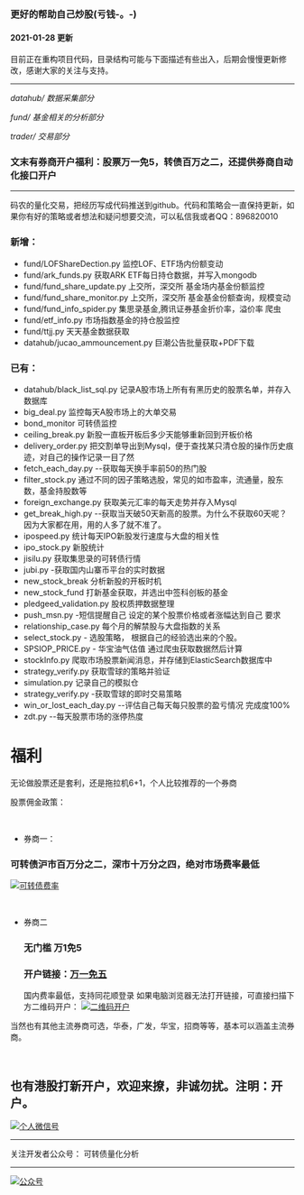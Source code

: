 ### 更好的帮助自己炒股(亏钱-。-)
#### 2021-01-28 更新

目前正在重构项目代码，目录结构可能与下面描述有些出入，后期会慢慢更新修改，感谢大家的关注与支持。

---
*datahub/  数据采集部分*

*fund/ 基金相关的分析部分*

*trader/ 交易部分*

### 文末有券商开户福利：股票万一免5，转债百万之二，还提供券商自动化接口开户
---

码农的量化交易，把经历写成代码推送到github。代码和策略会一直保持更新，如果你有好的策略或者想法和疑问想要交流，可以私信我或者QQ：896820010
### 新增：
* fund/LOFShareDection.py 监控LOF、ETF场内份额变动
* fund/ark_funds.py 获取ARK ETF每日持仓数据，并写入mongodb
* fund/fund_share_update.py 上交所，深交所 基金场内基金份额监控
* fund/fund_share_monitor.py 上交所，深交所 基金基金份额查询，规模变动
* fund/fund_info_spider.py 集思录基金,腾讯证券基金折价率，溢价率 爬虫
* fund/etf_info.py 市场指数基金的持仓股监控
* fund/ttjj.py 天天基金数据获取
* datahub/jucao_ammouncement.py 巨潮公告批量获取+PDF下载


### 已有：
* datahub/black_list_sql.py 记录A股市场上所有有黑历史的股票名单，并存入数据库
* big_deal.py 监控每天A股市场上的大单交易
* bond_monitor 可转债监控
* ceiling_break.py 新股一直板开板后多少天能够重新回到开板价格
* delivery_order.py 把交割单导出到Mysql，便于查找某只清仓股的操作历史痕迹，对自己的操作记录一目了然
* fetch_each_day.py --获取每天换手率前50的热门股
* filter_stock.py 通过不同的因子策略选股，常见的如市盈率，流通量，股东数，基金持股数等
* foreign_exchange.py 获取美元汇率的每天走势并存入Mysql
* get_break_high.py --获取当天破50天新高的股票。为什么不获取60天呢？ 因为大家都在用，用的人多了就不准了。 
* ipospeed.py 统计每天IPO新股发行速度与大盘的相关性
* ipo_stock.py 新股统计
* jisilu.py 获取集思录的可转债行情
* jubi.py -获取国内山寨币平台的实时数据
* new_stock_break 分析新股的开板时机
* new_stock_fund 打新基金获取，并选出中签科创板的基金
* pledgeed_validation.py 股权质押数据整理
* push_msn.py -短信提醒自己 设定的某个股票价格或者涨幅达到自己 要求
* relationship_case.py 每个月的解禁股与大盘指数的关系
* select_stock.py - 选股策略， 根据自己的经验选出来的个股。 
* SPSIOP_PRICE.py - 华宝油气估值 通过爬虫获取数据然后计算
* stockInfo.py 爬取市场股票新闻消息，并存储到ElasticSearch数据库中
* strategy_verify.py 获取雪球的策略并验证
* simulation.py 记录自己的模拟仓
* strategy_verify.py -获取雪球的即时交易策略
* win_or_lost_each_day.py --评估自己每天每只股票的盈亏情况 完成度100%
* zdt.py --每天股票市场的涨停热度 

###

# 福利

无论做股票还是套利，还是拖拉机6+1，个人比较推荐的一个券商

股票佣金政策：

<br>

* 券商一：

### 可转债沪市百万分之二，深市十万分之四，绝对市场费率最低
[![可转债费率](http://www.30daydo.com/uploads/article/20210313/401533d69e8b1b6ba47ec63e2d0ab2c0.jpg)](http://www.30daydo.com/uploads/article/20210313/401533d69e8b1b6ba47ec63e2d0ab2c0.jpg)

<br>

* 券商二

  ### 无门槛 万1免5
  ### 开户链接：[万一免五](https://q.eqxiu.com/s/KJnKqG9D?eqrcode=1&share_level=1&from_user=41896b82-ca7e-47c3-8d35-735096d82bc0&from_id=bbb4373e-6&share_time=1613626081290&adpop=1)
  国内费率最低，支持同花顺登录
  如果电脑浏览器无法打开链接，可直接扫描下方二维码开户：
  [![二维码开户](http://www.30daydo.com/uploads/article/20210328/e85a8503df62ccb5e8ad3ca322e0d1ef.PNG
)](http://www.30daydo.com/uploads/article/20210328/e85a8503df62ccb5e8ad3ca322e0d1ef.PNG
)
  <br>

当然也有其他主流券商可选，华泰，广发，华宝，招商等等，基本可以涵盖主流券商。


<br>

也有港股打新开户，欢迎来撩，非诚勿扰。注明：开户。
----



[![个人微信号](http://www.30daydo.com/uploads/article/20210329/4c87ea0a4f89548ff3db128076c9eebb.jpg)](http://www.30daydo.com/uploads/article/20210329/4c87ea0a4f89548ff3db128076c9eebb.jpg)



----
关注开发者公众号： 可转债量化分析

----
[![公众号](http://www.30daydo.com/uploads/article/20210329/e42c51f95e6e6b41366ee320c1f01316.jpg)](http://www.30daydo.com/uploads/article/20210329/e42c51f95e6e6b41366ee320c1f01316.jpg)